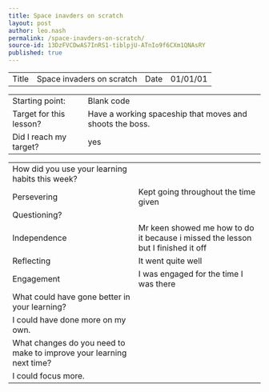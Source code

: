```yaml
---
title: Space inavders on scratch
layout: post
author: leo.nash
permalink: /space-inavders-on-scratch/
source-id: 13DzFVCDwAS7InRS1-tiblpjU-ATnIo9f6CXm1QNAsRY
published: true
---
```

<table>
  <tr>
    <td>Title</td>
    <td>Space invaders on scratch</td>
    <td>Date</td>
    <td>01/01/01</td>
  </tr>
</table>


<table>
  <tr>
    <td>Starting point:</td>
    <td>Blank code</td>
  </tr>
  <tr>
    <td>Target for this lesson?</td>
    <td>Have a working spaceship that moves and shoots the boss.</td>
  </tr>
  <tr>
    <td>Did I reach my target? </td>
    <td>yes</td>
  </tr>
</table>


<table>
  <tr>
    <td>How did you use your learning habits this week?</td>
    <td></td>
  </tr>
  <tr>
    <td>Persevering</td>
    <td>Kept going throughout the time given</td>
  </tr>
  <tr>
    <td>Questioning?</td>
    <td></td>
  </tr>
  <tr>
    <td>Independence</td>
    <td>Mr keen showed me how to do it because i missed the lesson but I finished it off</td>
  </tr>
  <tr>
    <td>Reflecting</td>
    <td>It went quite well</td>
  </tr>
  <tr>
    <td>Engagement</td>
    <td>I was engaged for the time I was there</td>
  </tr>
  <tr>
    <td>What could have gone better in your learning?</td>
    <td></td>
  </tr>
  <tr>
    <td>I could have done more on my own.</td>
    <td></td>
  </tr>
  <tr>
    <td>What changes do you need to make to improve your learning next time?</td>
    <td></td>
  </tr>
  <tr>
    <td>I could focus more.</td>
    <td></td>
  </tr>
</table>


